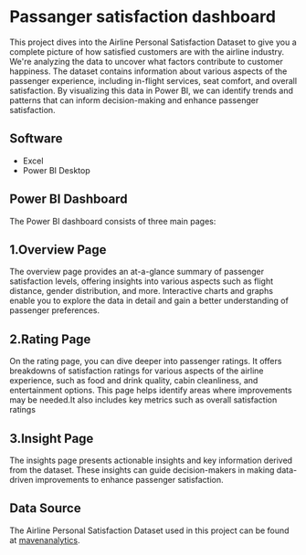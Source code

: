  # Passanger satisfaction dashboard

This project dives into the Airline Personal Satisfaction Dataset to give you a complete picture of how satisfied customers are with the airline industry. We're analyzing the data to uncover what factors contribute to customer happiness.  The dataset contains information about various aspects of the passenger experience, including in-flight services, seat comfort, and overall satisfaction. By visualizing this data in Power BI, we can identify trends and patterns that can inform decision-making and enhance passenger satisfaction.


## Software

* Excel
* Power BI Desktop

## Power BI Dashboard
The Power BI dashboard consists of three main pages:

## 1.Overview Page
The overview page provides an at-a-glance summary of passenger satisfaction levels, offering insights into various aspects such as flight distance, gender distribution, and more. Interactive charts and graphs enable you to explore the data in detail and gain a better understanding of passenger preferences.

## 2.Rating Page
On the rating page, you can dive deeper into passenger ratings. It offers breakdowns of satisfaction ratings for various aspects of the airline experience, such as food and drink quality, cabin cleanliness, and entertainment options. This page helps identify areas where improvements may be needed.It also includes key metrics such as overall satisfaction ratings

## 3.Insight Page
The insights page presents actionable insights and key information derived from the dataset. These insights can guide decision-makers in making data-driven improvements to enhance passenger satisfaction.

## Data Source
The Airline Personal Satisfaction Dataset used in this project can be found at [mavenanalytics](https://app.mavenanalytics.io/datasets?search=airline%20passenger%20satisfaction).














